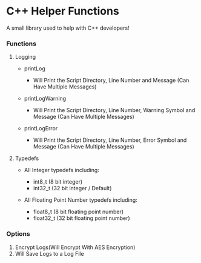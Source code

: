 # C++ Helper Functions
A small library used to help with C++ developers!


### Functions
1. Logging
    - printLog
        - Will Print the Script Directory, Line Number and Message (Can Have Multiple Messages)

    - printLogWarning
        - Will Print the Script Directory, Line Number, Warning Symbol and Message (Can Have Multiple Messages)

    - printLogError
        - Will Print the Script Directory, Line Number, Error Symbol and Message (Can Have Multiple Messages)


2. Typedefs
    - All Integer typedefs including:
        - int8_t (8 bit integer)
        - int32_t (32 bit integer / Default)

    - All Floating Point Number typedefs including:
        - float8_t (8 bit floating point number)
        - float32_t (32 bit floating point number)


### Options
1. Encrypt Logs(Will Encrypt With AES Encryption)
2. Will Save Logs to a Log File